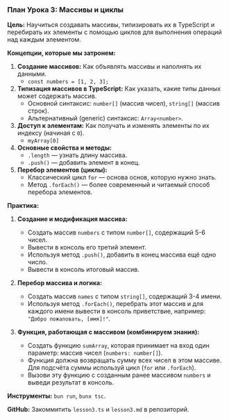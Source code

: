 ### План Урока 3: Массивы и циклы

**Цель:** Научиться создавать массивы, типизировать их в TypeScript и перебирать их элементы с помощью циклов для выполнения операций над каждым элементом.

**Концепции, которые мы затронем:**

1.  **Создание массивов:** Как объявлять массивы и наполнять их данными.
    *   `const numbers = [1, 2, 3];`
2.  **Типизация массивов в TypeScript:** Как указать, какие типы данных может содержать массив.
    *   Основной синтаксис: `number[]` (массив чисел), `string[]` (массив строк).
    *   Альтернативный (generic) синтаксис: `Array<number>`.
3.  **Доступ к элементам:** Как получать и изменять элементы по их индексу (начиная с `0`).
    *   `myArray[0]`
4.  **Основные свойства и методы:**
    *   `.length` — узнать длину массива.
    *   `.push()` — добавить элемент в конец.
5.  **Перебор элементов (циклы):**
    *   Классический цикл `for` — основа основ, которую нужно знать.
    *   Метод `.forEach()` — более современный и читаемый способ перебора элементов.

**Практика:**

1.  **Создание и модификация массива:**
    *   Создать массив `numbers` с типом `number[]`, содержащий 5-6 чисел.
    *   Вывести в консоль его третий элемент.
    *   Используя метод `.push()`, добавить в конец массива ещё одно число.
    *   Вывести в консоль итоговый массив.

2.  **Перебор массива и логика:**
    *   Создать массив `names` с типом `string[]`, содержащий 3-4 имени.
    *   Используя метод `.forEach()`, перебрать этот массив и для каждого имени вывести в консоль приветствие, например: `"Добро пожаловать, [имя]!"`.

3.  **Функция, работающая с массивом (комбинируем знания):**
    *   Создать функцию `sumArray`, которая принимает на вход один параметр: массив чисел (`numbers: number[]`).
    *   Функция должна возвращать сумму всех чисел в этом массиве. Для подсчёта суммы используй цикл (`for` или `.forEach`).
    *   Вызови эту функцию с созданным ранее массивом `numbers` и выведи результат в консоль.

**Инструменты:** `bun run`, `bunx tsc`.

**GitHub:** Закоммитить `lesson3.ts` и `lesson3.md` в репозиторий.
